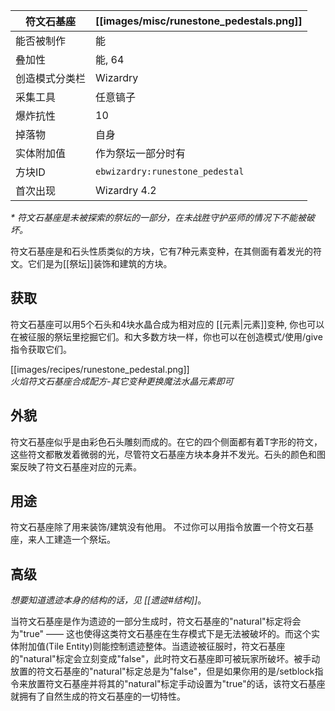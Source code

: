 | 符文石基座 | [[images/misc/runestone_pedestals.png]] |
|---|---|
| 能否被制作 | 能 |
| 叠加性 | 能, 64 |
| 创造模式分类栏 | Wizardry |
| 采集工具 | 任意镐子 |
| 爆炸抗性 | 10 |
| 掉落物 | 自身 |
| 实体附加值 | 作为祭坛一部分时有 |
| 方块ID | `ebwizardry:runestone_pedestal` |
| 首次出现 | Wizardry 4.2 |

_\* 符文石基座是未被探索的祭坛的一部分，在未战胜守护巫师的情况下不能被破坏。_

符文石基座是和石头性质类似的方块，它有7种元素变种，在其侧面有着发光的符文。它们是为[[祭坛]]装饰和建筑的方块。

## 获取
符文石基座可以用5个石头和4块水晶合成为相对应的 [[元素|元素]]变种, 你也可以在被征服的祭坛里挖掘它们。和大多数方块一样，你也可以在创造模式/使用/give 指令获取它们。 

[[images/recipes/runestone_pedestal.png]]  
_火焰符文石基座合成配方-其它变种更换魔法水晶元素即可_

## 外貌
符文石基座似乎是由彩色石头雕刻而成的。在它的四个侧面都有着T字形的符文，这些符文都散发着微弱的光，尽管符文石基座方块本身并不发光。石头的颜色和图案反映了符文石基座对应的元素。

## 用途
符文石基座除了用来装饰/建筑没有他用。 不过你可以用指令放置一个符文石基座，来人工建造一个祭坛。

## 高级
_想要知道遗迹本身的结构的话，见 [[遗迹#结构]]_。

当符文石基座是作为遗迹的一部分生成时，符文石基座的"natural"标定将会为"true" —— 这也使得这类符文石基座在生存模式下是无法被破坏的。而这个实体附加值(Tile Entity)则能控制遗迹整体。当遗迹被征服时，符文石基座的"natural"标定会立刻变成"false"，此时符文石基座即可被玩家所破坏。被手动放置的符文石基座的"natural"标定总是为"false"，但是如果你用的是/setblock指令来放置符文石基座并将其的"natural"标定手动设置为"true"的话，该符文石基座就拥有了自然生成的符文石基座的一切特性。
